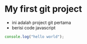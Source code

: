 # My first git project

- ini adalah project git pertama
- berisi code javascript

```js
console.log("hello world");
```
